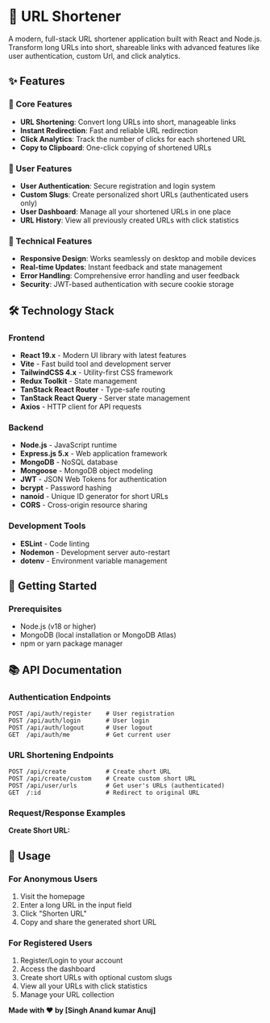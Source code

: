 # 🔗 URL Shortener

A modern, full-stack URL shortener application built with React and Node.js. Transform long URLs into short, shareable links with advanced features like user authentication, custom Url, and click analytics.

## ✨ Features

### 🚀 Core Features
- **URL Shortening**: Convert long URLs into short, manageable links
- **Instant Redirection**: Fast and reliable URL redirection
- **Click Analytics**: Track the number of clicks for each shortened URL
- **Copy to Clipboard**: One-click copying of shortened URLs

### 👤 User Features
- **User Authentication**: Secure registration and login system
- **Custom Slugs**: Create personalized short URLs (authenticated users only)
- **User Dashboard**: Manage all your shortened URLs in one place
- **URL History**: View all previously created URLs with click statistics

### 🔧 Technical Features
- **Responsive Design**: Works seamlessly on desktop and mobile devices
- **Real-time Updates**: Instant feedback and state management
- **Error Handling**: Comprehensive error handling and user feedback
- **Security**: JWT-based authentication with secure cookie storage

## 🛠️ Technology Stack

### Frontend
- **React 19.x** - Modern UI library with latest features
- **Vite** - Fast build tool and development server
- **TailwindCSS 4.x** - Utility-first CSS framework
- **Redux Toolkit** - State management
- **TanStack React Router** - Type-safe routing
- **TanStack React Query** - Server state management
- **Axios** - HTTP client for API requests

### Backend
- **Node.js** - JavaScript runtime
- **Express.js 5.x** - Web application framework
- **MongoDB** - NoSQL database
- **Mongoose** - MongoDB object modeling
- **JWT** - JSON Web Tokens for authentication
- **bcrypt** - Password hashing
- **nanoid** - Unique ID generator for short URLs
- **CORS** - Cross-origin resource sharing

### Development Tools
- **ESLint** - Code linting
- **Nodemon** - Development server auto-restart
- **dotenv** - Environment variable management

## 🚀 Getting Started

### Prerequisites
- Node.js (v18 or higher)
- MongoDB (local installation or MongoDB Atlas)
- npm or yarn package manager

## 📚 API Documentation

### Authentication Endpoints
```
POST /api/auth/register    # User registration
POST /api/auth/login       # User login
POST /api/auth/logout      # User logout
GET  /api/auth/me          # Get current user
```

### URL Shortening Endpoints
```
POST /api/create           # Create short URL
POST /api/create/custom    # Create custom short URL
POST /api/user/urls        # Get user's URLs (authenticated)
GET  /:id                  # Redirect to original URL
```

### Request/Response Examples

**Create Short URL:**

## 🎯 Usage

### For Anonymous Users
1. Visit the homepage
2. Enter a long URL in the input field
3. Click "Shorten URL"
4. Copy and share the generated short URL

### For Registered Users
1. Register/Login to your account
2. Access the dashboard
3. Create short URLs with optional custom slugs
4. View all your URLs with click statistics
5. Manage your URL collection

**Made with ❤️ by [Singh Anand kumar Anuj]**
